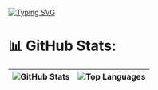 <a href="https://git.io/typing-svg"><img src="https://readme-typing-svg.demolab.com?font=Zilla+Slab&weight=500&size=35&letterSpacing=5px&pause=1000&multiline=true&width=990&height=100&lines=Aya+Jafar;Web+development+%7C+Art+%7C+AI+%7CSoftware+engineering" alt="Typing SVG" /></a>
<br/>


# 📊 GitHub Stats:
| ![GitHub Stats](https://github-readme-stats.vercel.app/api?username=aya-jafar&theme=radical&hide_border=false&include_all_commits=false&count_private=true) | ![Top Languages](https://github-readme-stats.vercel.app/api/top-langs/?username=aya-jafar&theme=radical&hide_border=false&include_all_commits=false&count_private=true&layout=compact) |
|---|---|





 <!-- Proudly created with GPRM ( https://gprm.itsvg.in )  --!>
